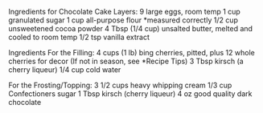 Ingredients for Chocolate Cake Layers:
9 large eggs, room temp
1 cup granulated sugar
1 cup all-purpose flour *measured correctly
1/2 cup unsweetened cocoa powder
4 Tbsp (1/4 cup) unsalted butter, melted and cooled to room temp
1/2 tsp vanilla extract

Ingredients For the Filling:
4 cups (1 lb) bing cherries, pitted, plus 12 whole cherries for decor (If not in season, see *Recipe Tips)
3 Tbsp kirsch (a cherry liqueur)
1/4 cup cold water

For the Frosting/Topping:
3 1/2 cups heavy whipping cream
1/3 cup Confectioners sugar
1 Tbsp kirsch (cherry liqueur)
4 oz good quality dark chocolate